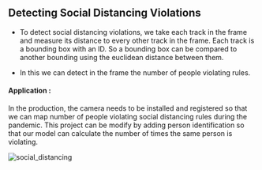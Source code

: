 ## Detecting Social Distancing Violations
- To detect social distancing violations, we take each track in the frame and measure its distance to every other track in the frame. Each track is a bounding box with an ID. So a bounding box can be compared to another bounding using the euclidean distance between them. 

- In this we can detect in the frame the number of people violating rules.

#### Application : 
In the production, the camera needs to be installed and registered so that we can map number of people violating social distancing rules during the pandemic. This project can be modify by adding person identification so that our model can calculate the number of times the same person is violating. 

![social_distancing](https://user-images.githubusercontent.com/56245613/100550818-8efd7c80-32a2-11eb-9c23-b99e39c8ee38.png)

